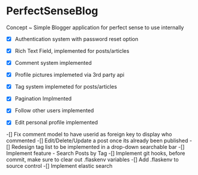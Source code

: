 # PerfectSenseBlog

Concept ~ Simple Blogger application for perfect sense to use internally
-[x] Authentication system with password reset option
-[x] Rich Text Field, implemented for posts/articles
-[x] Comment system implemented
-[x] Profile pictures implemeted via 3rd party api
-[x] Tag system implemeted for posts/articles
-[x] Pagination Implmented
-[x] Follow other users implemented
-[x] Edit personal profile implemented


-[] Fix comment model to have userid as foreign key to display who commented
-[] Edit/Delete/Update a post once its already been published
-[] Redesign tag list to be implemented in a drop-down searchable bar
-[] Implement feature - Search Posts by Tag
-[] Implement git hooks, before commit, make sure to clear out .flaskenv variables
-[] Add .flaskenv to source control
-[] Implement elastic search
